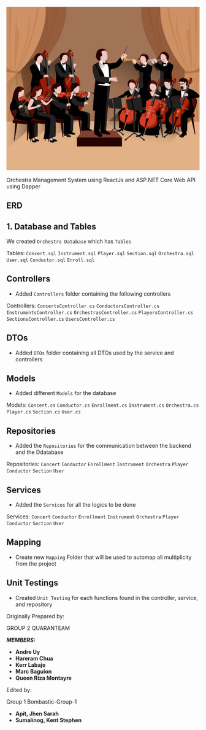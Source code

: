 ![Intro](docs/Orchestra.jpg)

Orchestra Management System using ReactJs and ASP.NET Core Web API using Dapper

## ERD

## 1. Database and Tables
We created `Orchestra Database` which has `Tables`

Tables: 
       `Concert.sql`
       `Instrument.sql`
       `Player.sql`
       `Section.sql`
       `Orchestra.sql`
       `User.sql`
       `Conductor.sql`
       `Enroll.sql`
       
## Controllers

- Added `Controllers` folder containing the following controllers

Controllers:
	`ConcertsController.cs`
	`ConductorsController.cs`
	`InstrumentsController.cs`
	`OrchestrasController.cs`
	`PlayersController.cs`
	`SectionsController.cs`
	`UsersController.cs`
	
## DTOs

- Added `DTOs` folder containing all DTOs used by the service and controllers

## Models

- Added different `Models` for the database

Models:
	`Concert.cs`
	`Conductor.cs`
	`Enrollment.cs`
	`Instrument.cs`
	`Orchestra.cs`
	`Player.cs`
	`Section.cs`
	`User.cs`
	
## Repositories

- Added the `Repositories` for the communication between the backend and the Ddatabase

Repositories:
	`Concert`
	`Conductor`
	`Enrollment`
	`Instrument`
	`Orchestra`
	`Player`
	`Conductor`
	`Section`
	`User`
	
## Services

- Added the `Services` for all the logics to be done

Services:
	`Concert`
	`Conductor`
	`Enrollment`
	`Instrument`
	`Orchestra`
	`Player`
	`Conductor`
	`Section`
	`User`
	
## Mapping
- Create new `Mapping` Folder that will be used to automap all multiplicity from the project


## Unit Testings

- Created `Unit Testing` for each functions found in the controller, service, and repository

Originally Prepared by:

GROUP 2 QUARANTEAM


***MEMBERS:***
- **Andre Uy**
- **Hareram Chua**
- **Kerr Labajo**
- **Marc Baguion**
- **Queen Riza Montayre**

Edited by:
 
Group 1 Bombastic-Group-1

- **Apit, Jhen Sarah**
- **Sumalinog, Kent Stephen**